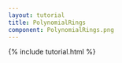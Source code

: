 ```yaml
---
layout: tutorial
title: PolynomialRings
component: PolynomialRings.png
---
```


{% include tutorial.html %}
